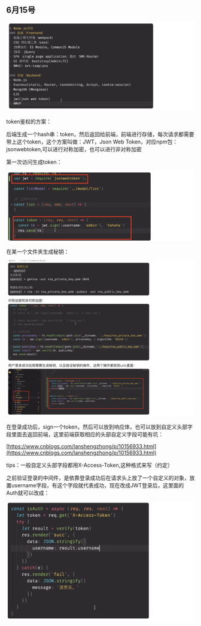 ## 6月15号

![1677223993121](image/6.15/1677223993121.png)

token鉴权的方案：

后端生成一个hash串：token，然后返回给前端，前端进行存储，每次请求都需要带上这个token，这个方案叫做：JWT，Json Web Token，对应npm包：jsonwebtoken,可以进行对称加密，也可以进行非对称加密

第一次访问生成token：

![1677224002681](image/6.15/1677224002681.png)

在某一个文件夹生成秘钥：

![1677224022411](image/6.15/1677224022411.png)

在登录成功后，sign一个token，然后可以放到响应体，也可以放到自定义头部字段里面去返回前端，这里前端获取相应的头部自定义字段可能有坑：

[https://www.cnblogs.com/lanshengzhong/p/10156933.html](https://www.cnblogs.com/lanshengzhong/p/10156933.html)

tips：一般自定义头部字段都用X-Access-Token,这种格式来写（约定）

之前验证登录的中间件，是依靠登录成功后在请求头上放了一个自定义的对象，放置username字段，有这个字段就代表成功，现在改成JWT登录后，这里面的Auth就可以改成：

![1677224057440](image/6.15/1677224057440.png)
